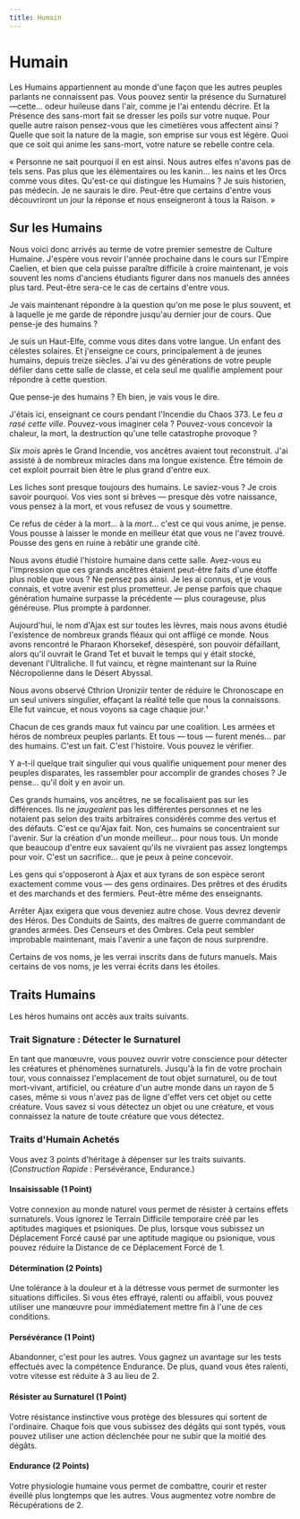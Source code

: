 ```yaml
---
title: Humain
---
```

# Humain

Les Humains appartiennent au monde d'une façon que les autres peuples parlants ne connaissent pas. Vous pouvez sentir la présence du Surnaturel—cette... odeur huileuse dans l'air, comme je l'ai entendu décrire. Et la Présence des sans-mort fait se dresser les poils sur votre nuque.  Pour quelle autre raison pensez-vous que les cimetières vous affectent ainsi ? Quelle que soit la nature de la magie, son emprise sur vous est légère. Quoi que ce soit qui anime les sans-mort, votre nature se rebelle contre cela.

« Personne ne sait pourquoi il en est ainsi. Nous autres elfes n'avons pas de tels sens. Pas plus que les élémentaires ou les kanin... les nains et les Orcs comme vous dites. Qu'est-ce qui distingue les Humains ? Je suis historien, pas médecin. Je ne saurais le dire. Peut-être que certains d'entre vous découvriront un jour la réponse et nous enseigneront à tous la Raison. »

## Sur les Humains

Nous voici donc arrivés au terme de votre premier semestre de Culture Humaine. J'espère vous revoir l'année prochaine dans le cours sur l'Empire Caelien, et bien que cela puisse paraître difficile à croire maintenant, je vois souvent les noms d'anciens étudiants figurer dans nos manuels des années plus tard. Peut-être sera-ce le cas de certains d'entre vous.

Je vais maintenant répondre à la question qu'on me pose le plus souvent, et à laquelle je me garde de répondre jusqu'au dernier jour de cours. Que pense-je des humains ?

Je suis un Haut-Elfe, comme vous dites dans votre langue. Un enfant des célestes solaires. Et j'enseigne ce cours, principalement à de jeunes humains, depuis treize siècles. J'ai vu des générations de votre peuple défiler dans cette salle de classe, et cela seul me qualifie amplement pour répondre à cette question.

Que pense-je des humains ? Eh bien, je vais vous le dire.

J'étais ici, enseignant ce cours pendant l'Incendie du Chaos 373. Le feu _a rasé cette ville_. Pouvez-vous imaginer cela ? Pouvez-vous concevoir la chaleur, la mort, la destruction qu'une telle catastrophe provoque ?

_Six mois_ après le Grand Incendie, vos ancêtres avaient tout reconstruit. J'ai assisté à de nombreux miracles dans ma longue existence. Être témoin de cet exploit pourrait bien être le plus grand d'entre eux.

Les liches sont presque toujours des humains. Le saviez-vous ? Je crois savoir pourquoi. Vos vies sont si brèves — presque dès votre naissance, vous pensez à la mort, et vous refusez de vous y soumettre.

Ce refus de céder à la mort... à la _mort_... c'est ce qui vous anime, je pense. Vous pousse à laisser le monde en meilleur état que vous ne l'avez trouvé. Pousse des gens en ruine à rebâtir une grande cité.

Nous avons étudié l'histoire humaine dans cette salle. Avez-vous eu l'impression que ces grands ancêtres étaient peut-être faits d'une étoffe plus noble que vous ? Ne pensez pas ainsi. Je les ai connus, et je vous connais, et votre avenir est plus prometteur. Je pense parfois que chaque génération humaine surpasse la précédente — plus courageuse, plus généreuse. Plus prompte à pardonner.

Aujourd'hui, le nom d'Ajax est sur toutes les lèvres, mais nous avons étudié l'existence de nombreux grands fléaux qui ont affligé ce monde. Nous avons rencontré le Pharaon Khorsekef, désespéré, son pouvoir défaillant, alors qu'il ouvrait le Grand Tet et buvait le temps qui y était stocké, devenant l'Ultraliche. Il fut vaincu, et règne maintenant sur la Ruine Nécropolienne dans le Désert Abyssal.

Nous avons observé Cthrion Uroniziir tenter de réduire le Chronoscape en un seul univers singulier, effaçant la réalité telle que nous la connaissons. Elle fut vaincue, et nous voyons sa cage chaque jour.¹

Chacun de ces grands maux fut vaincu par une coalition. Les armées et héros de nombreux peuples parlants. Et tous — tous — furent menés... par des humains. C'est un fait. C'est l'histoire. Vous pouvez le vérifier.

Y a-t-il quelque trait singulier qui vous qualifie uniquement pour mener des peuples disparates, les rassembler pour accomplir de grandes choses ? Je pense... qu'il doit y en avoir un.

Ces grands humains, vos ancêtres, ne se focalisaient pas sur les différences. Ils ne _jaugeaient_ pas les différentes personnes et ne les notaient pas selon des traits arbitraires considérés comme des vertus et des défauts. C'est ce qu'Ajax fait. Non, ces humains se concentraient sur l'avenir. Sur la création d'un monde meilleur... pour nous tous. Un monde que beaucoup d'entre eux savaient qu'ils ne vivraient pas assez longtemps pour voir. C'est un sacrifice... que je peux à peine concevoir.

Les gens qui s'opposeront à Ajax et aux tyrans de son espèce seront exactement comme vous — des gens ordinaires. Des prêtres et des érudits et des marchands et des fermiers. Peut-être même des enseignants.

Arrêter Ajax exigera que vous deveniez autre chose. Vous devrez devenir des Héros. Des Conduits de Saints, des maîtres de guerre commandant de grandes armées. Des Censeurs et des Ombres. Cela peut sembler improbable maintenant, mais l'avenir a une façon de nous surprendre.

Certains de vos noms, je les verrai inscrits dans de futurs manuels. Mais certains de vos noms, je les verrai écrits dans les étoiles.

## Traits Humains

Les héros humains ont accès aux traits suivants.

### Trait Signature : Détecter le Surnaturel

En tant que manœuvre, vous pouvez ouvrir votre conscience pour détecter les créatures et phénomènes surnaturels. Jusqu'à la fin de votre prochain tour, vous connaissez l'emplacement de tout objet surnaturel, ou de tout mort-vivant, artificiel, ou créature d'un autre monde dans un rayon de 5 cases, même si vous n'avez pas de ligne d'effet vers cet objet ou cette créature. Vous savez si vous détectez un objet ou une créature, et vous connaissez la nature de toute créature que vous détectez.

### Traits d'Humain Achetés

Vous avez 3 points d'héritage à dépenser sur les traits suivants. (*Construction Rapide :* Persévérance, Endurance.)

#### Insaisissable (1 Point)

Votre connexion au monde naturel vous permet de résister à certains effets surnaturels. Vous ignorez le Terrain Difficile temporaire créé par les aptitudes magiques et psioniques. De plus, lorsque vous subissez un Déplacement Forcé causé par une aptitude magique ou psionique, vous pouvez réduire la Distance de ce Déplacement Forcé de 1.

#### Détermination (2 Points)

Une tolérance à la douleur et à la détresse vous permet de surmonter les situations difficiles. Si vous êtes effrayé, ralenti ou affaibli, vous pouvez utiliser une manœuvre pour immédiatement mettre fin à l'une de ces conditions.

#### Persévérance (1 Point)

Abandonner, c'est pour les autres. Vous gagnez un avantage sur les tests effectués avec la compétence Endurance. De plus, quand vous êtes ralenti, votre vitesse est réduite à 3 au lieu de 2.

#### Résister au Surnaturel (1 Point)

Votre résistance instinctive vous protège des blessures qui sortent de l'ordinaire. Chaque fois que vous subissez des dégâts qui  sont typés, vous pouvez utiliser une action déclenchée pour ne subir que la moitié des dégâts.

#### Endurance (2 Points)

Votre physiologie humaine vous permet de combattre, courir et rester éveillé plus longtemps que les autres. Vous augmentez votre nombre de Récupérations de 2.